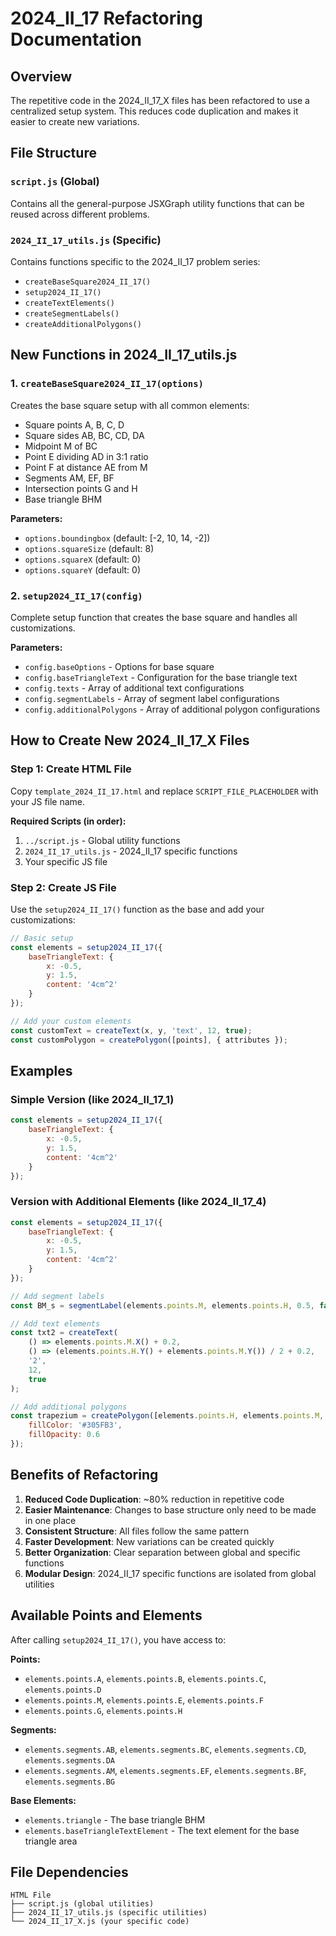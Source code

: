 # 2024_II_17 Refactoring Documentation

## Overview
The repetitive code in the 2024_II_17_X files has been refactored to use a centralized setup system. This reduces code duplication and makes it easier to create new variations.

## File Structure

### `script.js` (Global)
Contains all the general-purpose JSXGraph utility functions that can be reused across different problems.

### `2024_II_17_utils.js` (Specific)
Contains functions specific to the 2024_II_17 problem series:
- `createBaseSquare2024_II_17()`
- `setup2024_II_17()`
- `createTextElements()`
- `createSegmentLabels()`
- `createAdditionalPolygons()`

## New Functions in 2024_II_17_utils.js

### 1. `createBaseSquare2024_II_17(options)`
Creates the base square setup with all common elements:
- Square points A, B, C, D
- Square sides AB, BC, CD, DA
- Midpoint M of BC
- Point E dividing AD in 3:1 ratio
- Point F at distance AE from M
- Segments AM, EF, BF
- Intersection points G and H
- Base triangle BHM

**Parameters:**
- `options.boundingbox` (default: [-2, 10, 14, -2])
- `options.squareSize` (default: 8)
- `options.squareX` (default: 0)
- `options.squareY` (default: 0)

### 2. `setup2024_II_17(config)`
Complete setup function that creates the base square and handles all customizations.

**Parameters:**
- `config.baseOptions` - Options for base square
- `config.baseTriangleText` - Configuration for the base triangle text
- `config.texts` - Array of additional text configurations
- `config.segmentLabels` - Array of segment label configurations
- `config.additionalPolygons` - Array of additional polygon configurations

## How to Create New 2024_II_17_X Files

### Step 1: Create HTML File
Copy `template_2024_II_17.html` and replace `SCRIPT_FILE_PLACEHOLDER` with your JS file name.

**Required Scripts (in order):**
1. `../script.js` - Global utility functions
2. `2024_II_17_utils.js` - 2024_II_17 specific functions
3. Your specific JS file

### Step 2: Create JS File
Use the `setup2024_II_17()` function as the base and add your customizations:

```javascript
// Basic setup
const elements = setup2024_II_17({
    baseTriangleText: {
        x: -0.5,
        y: 1.5,
        content: '4cm^2'
    }
});

// Add your custom elements
const customText = createText(x, y, 'text', 12, true);
const customPolygon = createPolygon([points], { attributes });
```

## Examples

### Simple Version (like 2024_II_17_1)
```javascript
const elements = setup2024_II_17({
    baseTriangleText: {
        x: -0.5,
        y: 1.5,
        content: '4cm^2'
    }
});
```

### Version with Additional Elements (like 2024_II_17_4)
```javascript
const elements = setup2024_II_17({
    baseTriangleText: {
        x: -0.5,
        y: 1.5,
        content: '4cm^2'
    }
});

// Add segment labels
const BM_s = segmentLabel(elements.points.M, elements.points.H, 0.5, false, false, 0);

// Add text elements
const txt2 = createText(
    () => elements.points.M.X() + 0.2,
    () => (elements.points.H.Y() + elements.points.M.Y()) / 2 + 0.2,
    '2',
    12,
    true
);

// Add additional polygons
const trapezium = createPolygon([elements.points.H, elements.points.M, elements.points.F, elements.points.G], {
    fillColor: '#305FB3',
    fillOpacity: 0.6
});
```

## Benefits of Refactoring

1. **Reduced Code Duplication**: ~80% reduction in repetitive code
2. **Easier Maintenance**: Changes to base structure only need to be made in one place
3. **Consistent Structure**: All files follow the same pattern
4. **Faster Development**: New variations can be created quickly
5. **Better Organization**: Clear separation between global and specific functions
6. **Modular Design**: 2024_II_17 specific functions are isolated from global utilities

## Available Points and Elements

After calling `setup2024_II_17()`, you have access to:

**Points:**
- `elements.points.A`, `elements.points.B`, `elements.points.C`, `elements.points.D`
- `elements.points.M`, `elements.points.E`, `elements.points.F`
- `elements.points.G`, `elements.points.H`

**Segments:**
- `elements.segments.AB`, `elements.segments.BC`, `elements.segments.CD`, `elements.segments.DA`
- `elements.segments.AM`, `elements.segments.EF`, `elements.segments.BF`, `elements.segments.BG`

**Base Elements:**
- `elements.triangle` - The base triangle BHM
- `elements.baseTriangleTextElement` - The text element for the base triangle area

## File Dependencies

```
HTML File
├── script.js (global utilities)
├── 2024_II_17_utils.js (specific utilities)
└── 2024_II_17_X.js (your specific code)
```